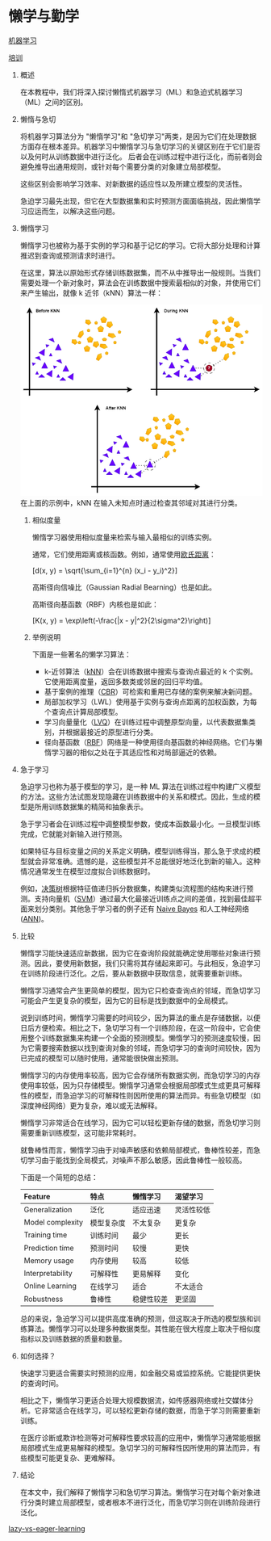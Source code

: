 # 懒学与勤学

[机器学习](https://www.baeldung.com/cs/category/ai/ml)

[培训](https://www.baeldung.com/cs/tag/training)

1. 概述

    在本教程中，我们将深入探讨懒惰式机器学习（ML）和急迫式机器学习（ML）之间的区别。

2. 懒惰与急切

    将机器学习算法分为 "懒惰学习"和 "急切学习"两类，是因为它们在处理数据方面存在根本差异。机器学习中懒惰学习与急切学习的关键区别在于它们是否以及何时从训练数据中进行泛化。 后者会在训练过程中进行泛化，而前者则会避免推导出通用规则，或针对每个需要分类的对象建立局部模型。

    这些区别会影响学习效率、对新数据的适应性以及所建立模型的灵活性。

    急迫学习最先出现，但它在大型数据集和实时预测方面面临挑战，因此懒惰学习应运而生，以解决这些问题。

3. 懒惰学习

    懒惰学习也被称为基于实例的学习和基于记忆的学习。它将大部分处理和计算推迟到查询或预测请求时进行。

    在这里，算法以原始形式存储训练数据集，而不从中推导出一般规则。当我们需要处理一个新对象时，算法会在训练数据中搜索最相似的对象，并使用它们来产生输出，就像 k 近邻（kNN）算法一样：

    ![KNN 的二维示例](pic/knn-1.webp)
    在上面的示例中，kNN 在输入未知点时通过检查其邻域对其进行分类。

    1. 相似度量

        懒惰学习器使用相似度量来检索与输入最相似的训练实例。

        通常，它们使用距离或核函数。例如，通常使用[欧氏距离](https://www.baeldung.com/cs/euclidean-distance-vs-cosine-similarity)：

        \[d(x, y) = \sqrt{\sum_{i=1}^{n} (x_i - y_i)^2}\]

        高斯径向信噪比（Gaussian Radial Bearning）也是如此。

        高斯径向基函数（RBF）内核也是如此：

        \[K(x, y) = \exp\left(-\frac{\|x - y\|^2}{2\sigma^2}\right)\]

    2. 举例说明

        下面是一些著名的懒学习算法：

        - k-近邻算法（[kNN](https://www.baeldung.com/cs/k-nearest-neighbors)）会在训练数据中搜索与查询点最近的 k 个实例。它使用距离度量，返回多数类或邻居的回归平均值。
        - 基于案例的推理（[CBR](https://en.wikipedia.org/wiki/Case-based_reasoning)）可检索和重用已存储的案例来解决新问题。
        - 局部加权学习（LWL）使用基于实例与查询点距离的加权函数，为每个查询点计算局部模型。
        - 学习向量量化（[LVQ](https://en.wikipedia.org/wiki/Learning_vector_quantization)）在训练过程中调整原型向量，以代表数据集类别，并根据最接近的原型进行分类。
        - 径向基函数（[RBF](https://www.baeldung.com/cs/ml-parametric-vs-non-parametric-models)）网络是一种使用径向基函数的神经网络。它们与懒惰学习器的相似之处在于其适应性和对局部逼近的依赖。
4. 急于学习

    急迫学习也称为基于模型的学习，是一种 ML 算法在训练过程中构建广义模型的方法。这些方法试图发现隐藏在训练数据中的关系和模式。因此，生成的模型是所用训练数据集的精简和抽象表示。

    急于学习者会在训练过程中调整模型参数，使成本函数最小化。一旦模型训练完成，它就能对新输入进行预测。

    如果特征与目标变量之间的关系定义明确，模型训练得当，那么急于求成的模型就会非常准确。遗憾的是，这些模型并不总能很好地泛化到新的输入。这种情况通常发生在模型过度拟合训练数据时。

    例如，[决策树](https://www.baeldung.com/cs/decision-trees-vs-random-forests)根据特征值递归拆分数据集，构建类似流程图的结构来进行预测。支持向量机（[SVM](https://www.baeldung.com/cs/ml-support-vector-machines)）通过最大化最接近训练点之间的差值，找到最佳超平面来划分类别。其他急于学习者的例子还有 [Naive Bayes](https://www.baeldung.com/cs/decision-tree-vs-naive-bayes) 和人工神经网络 ([ANN](https://www.baeldung.com/cs/neural-networks-neurons))。

5. 比较

    懒惰学习能快速适应新数据，因为它在查询阶段就能确定使用哪些对象进行预测。因此，要使用新数据，我们只需将其存储起来即可。与此相反，急迫学习在训练阶段进行泛化。之后，要从新数据中获取信息，就需要重新训练。

    懒惰学习通常会产生更简单的模型，因为它只检查查询点的邻域，而急切学习可能会产生更复杂的模型，因为它的目标是找到数据中的全局模式。

    说到训练时间，懒惰学习需要的时间较少，因为算法的重点是存储数据，以便日后方便检索。相比之下，急切学习有一个训练阶段，在这一阶段中，它会使用整个训练数据集来构建一个全面的预测模型。懒惰学习的预测速度较慢，因为它需要搜索数据以找到查询对象的邻域，而急切学习的查询时间较快，因为已完成的模型可以随时使用，通常能很快做出预测。

    懒惰学习的内存使用率较高，因为它会存储所有数据实例，而急切学习的内存使用率较低，因为只存储模型。懒惰学习通常会根据局部模式生成更具可解释性的模型，而急迫学习的可解释性则因所使用的算法而异。有些急切模型（如深度神经网络）更为复杂，难以或无法解释。

    懒惰学习非常适合在线学习，因为它可以轻松更新存储的数据，而急切学习则需要重新训练模型，这可能非常耗时。

    就鲁棒性而言，懒惰学习由于对噪声敏感和依赖局部模式，鲁棒性较差，而急切学习由于能找到全局模式，对噪声不那么敏感，因此鲁棒性一般较高。

    下面是一个简短的总结：

    | Feature          | 特点    | 懒惰学习  | 渴望学习  |
    |------------------|-------|-------|-------|
    | Generalization   | 泛化    | 适应迅速  | 灵活性较低 |
    | Model complexity | 模型复杂度 | 不太复杂  | 更复杂   |
    | Training time    | 训练时间  | 最少    | 更长    |
    | Prediction time  | 预测时间  | 较慢    | 更快    |
    | Memory usage     | 内存使用  | 较高    | 较低    |
    | Interpretability | 可解释性  | 更易解释  | 变化    |
    | Online Learning  | 在线学习  | 适合    | 不太适合  |
    | Robustness       | 鲁棒性   | 稳健性较差 | 更坚固   |

    总的来说，急迫学习可以提供高度准确的预测，但这取决于所选的模型族和训练算法。懒惰学习可以处理多种数据类型。其性能在很大程度上取决于相似度指标以及训练数据的质量和数量。

6. 如何选择？

    快速学习更适合需要实时预测的应用，如金融交易或监控系统。它能提供更快的查询时间。

    相比之下，懒惰学习更适合处理大规模数据流，如传感器网络或社交媒体分析。它非常适合在线学习，可以轻松更新存储的数据，而急于学习则需要重新训练。

    在医疗诊断或欺诈检测等对可解释性要求较高的应用中，懒惰学习通常能根据局部模式生成更易解释的模型。急切学习的可解释性因所使用的算法而异，有些模型可能更复杂、更难解释。

7. 结论

    在本文中，我们解释了懒惰学习和急切学习算法。懒惰学习在对每个新对象进行分类时建立局部模型，或者根本不进行泛化，而急切学习则在训练阶段进行泛化。

[lazy-vs-eager-learning](https://www.baeldung.com/cs/lazy-vs-eager-learning)

